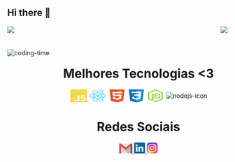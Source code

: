 ## Hi there 👋

<div>
  
  <img  height="" src="https://github-readme-stats.vercel.app/api?username=JhonnyFrade&show_icons=true&theme=dark&include_all_commits=true&count_private=true"/>
  <img align="right" height="" src="https://github-readme-stats.vercel.app/api/top-langs/?username=JhonnyFrade&layout=compact&langs_count=16&theme=dark"/>
</div>
<br>

<div  align="center"> 
  <div style="display: inline_block"><br>
    <img align="left" height="250" alt="coding-time" src="code.gif">
    <h1 align="center">Melhores Tecnologias <3</h1>
    <img align="center" height="30" width="40" alt="js-icon"  src="https://raw.githubusercontent.com/devicons/devicon/master/icons/javascript/javascript-plain.svg">
    <img align="center" height="30" width="40" alt="react-icon" src="https://raw.githubusercontent.com/devicons/devicon/master/icons/react/react-original.svg">
    <img align="center" height="30" width="40" alt="html-icon" src="https://raw.githubusercontent.com/devicons/devicon/master/icons/html5/html5-original.svg">
    <img align="center" height="30" width="40" alt="css-icon" src="https://raw.githubusercontent.com/devicons/devicon/master/icons/css3/css3-original.svg">
    <img align="center" height="30" width="40" alt="nodejs-icon" src="https://raw.githubusercontent.com/devicons/devicon/master/icons/nodejs/nodejs-original.svg">
    <img align="center" height="30" width="40" alt="nodejs-icon" src="https://raw.githubusercontent.com/jmnote/z-icons/master/svg/cpp.svg">
   </div>
    
  
  <h1 align="center">Redes Sociais</h1>
    <a href = "mailto: fradeww@gmail.com">
      <img width="30" src="gmail.svg">
    </a>
    <a href = "https://www.linkedin.com/in/fradeww/">
      <img width="25" src="linkedin.svg">
    </a>
    <a href = "https://www.instagram.com/fradeww/">
      <img width="25" src="instagram.png">
    </a>
</div>

